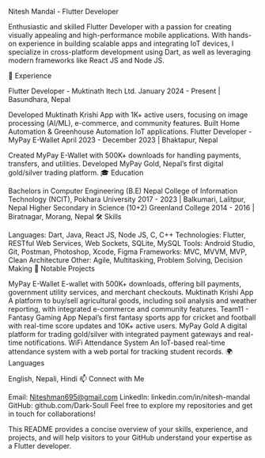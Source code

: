 Nitesh Mandal - Flutter Developer

Enthusiastic and skilled Flutter Developer with a passion for creating visually appealing and high-performance mobile applications. With hands-on experience in building scalable apps and integrating IoT devices, I specialize in cross-platform development using Dart, as well as leveraging modern frameworks like React JS and Node JS.

🚀 Experience

Flutter Developer - Muktinath Itech Ltd.
January 2024 - Present | Basundhara, Nepal

Developed Muktinath Krishi App with 1K+ active users, focusing on image processing (AI/ML), e-commerce, and community features.
Built Home Automation & Greenhouse Automation IoT applications.
Flutter Developer - MyPay E-Wallet
April 2023 - December 2023 | Bhaktapur, Nepal

Created MyPay E-Wallet with 500K+ downloads for handling payments, transfers, and utilities.
Developed MyPay Gold, Nepal’s first digital gold/silver trading platform.
🎓 Education

Bachelors in Computer Engineering (B.E)
Nepal College of Information Technology (NCIT), Pokhara University
2017 - 2023 | Balkumari, Lalitpur, Nepal
Higher Secondary in Science (10+2)
Greenland College
2014 - 2016 | Biratnagar, Morang, Nepal
🛠️ Skills

Languages: Dart, Java, React JS, Node JS, C, C++
Technologies: Flutter, RESTful Web Services, Web Sockets, SQLite, MySQL
Tools: Android Studio, Git, Postman, Photoshop, Xcode, Figma
Frameworks: MVC, MVVM, MVP, Clean Architecture
Other: Agile, Multitasking, Problem Solving, Decision Making
📱 Notable Projects

MyPay E-Wallet
E-wallet with 500K+ downloads, offering bill payments, government utility services, and merchant checkouts.
Muktinath Krishi App
A platform to buy/sell agricultural goods, including soil analysis and weather reporting, with integrated e-commerce and community features.
Team11 - Fantasy Gaming App
Nepal’s first fantasy sports app for cricket and football with real-time score updates and 10K+ active users.
MyPay Gold
A digital platform for trading gold/silver with integrated payment gateways and real-time notifications.
WiFi Attendance System
An IoT-based real-time attendance system with a web portal for tracking student records.
🌍 Languages

English, Nepali, Hindi
📫 Connect with Me

Email: Niteshman695@gmail.com
LinkedIn: linkedin.com/in/nitesh-mandal
GitHub: github.com/Dark-Soull
Feel free to explore my repositories and get in touch for collaborations!

This README provides a concise overview of your skills, experience, and projects, and will help visitors to your GitHub understand your expertise as a Flutter developer.
